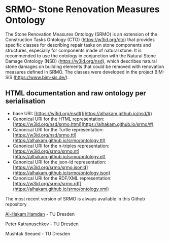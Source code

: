 # SRMO- Stone Renovation Measures Ontology

The Stone Renovation Measures Ontology (SRMO) is an extension of the Construction Tasks Ontology (CTO) (https://w3id.org/cto) that provides specific classes for describing repair tasks on stone components and structures, especially for components made of natural stone. It is recommended to use the ontology in conjunction with the Natural Stone Damage Ontology (NSD) (https://w3id.org/nsd), which describes natural stone damages on building elements that could be removed with renovation measures defined in SRMO. The classes were developed in the project BIM-SIS (https://www.bim-sis.de/).

## HTML documentation and raw ontology per serialisation

* base URI: [https://w3id.org/nsd#](https://alhakam.github.io/nsd/#)
* Canonical URI for the HTML representation: [https://w3id.org/nsd/srmo.html](https://alhakam.github.io/srmo/#)
* Canonical URI for the Turtle representation: [https://w3id.org/nsd/srmo.ttl](https://alhakam.github.io/srmo/ontology.ttl)
* Canonical URI for the n-triples representation: [https://w3id.org/srmo/srmo.nt](https://alhakam.github.io/srmo/ontology.nt)
* Canonical URI for the json-ld representation: [https://w3id.org/srmo/srmo.jsonld](https://alhakam.github.io/srmo/ontology.json)
* Canonical URI for the RDF/XML representation: [https://w3id.org/srmo/srmo.rdf](https://alhakam.github.io/srmo/ontology.xml)

The most recent version of SRMO is always available in this Github repository

[Al-Hakam Hamdan](https://github.com/Alhakam) - TU Dresden

Peter Katranuschkov - TU Dresden

Mushtak Seeaed - TU Dresden
